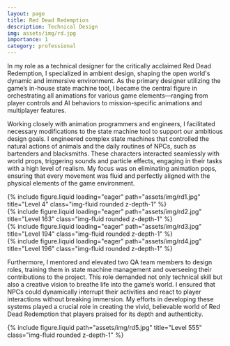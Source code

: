 ```yaml
---
layout: page
title: Red Dead Redemption
description: Technical Design
img: assets/img/rd.jpg
importance: 1
category: professional
---
```


In my role as a technical designer for the critically acclaimed Red Dead Redemption, I specialized in ambient design, shaping the open world's dynamic and immersive environment. As the primary designer utilizing the game’s in-house state machine tool, I became the central figure in orchestrating all animations for various game elements—ranging from player controls and AI behaviors to mission-specific animations and multiplayer features.

Working closely with animation programmers and engineers, I facilitated necessary modifications to the state machine tool to support our ambitious design goals. I engineered complex state machines that controlled the natural actions of animals and the daily routines of NPCs, such as bartenders and blacksmiths. These characters interacted seamlessly with world props, triggering sounds and particle effects, engaging in their tasks with a high level of realism. My focus was on eliminating animation pops, ensuring that every movement was fluid and perfectly aligned with the physical elements of the game environment.

<div class="row">
    <div class="col-sm mt-3 mt-md-0">
        {% include figure.liquid loading="eager" path="assets/img/rd1.jpg" title="Level 4" class="img-fluid rounded z-depth-1" %}
    </div>
    <div class="col-sm mt-3 mt-md-0">
        {% include figure.liquid loading="eager" path="assets/img/rd2.jpg" title="Level 163" class="img-fluid rounded z-depth-1" %}
    </div>
    <div class="col-sm mt-3 mt-md-0">
        {% include figure.liquid loading="eager" path="assets/img/rd3.jpg" title="Level 194" class="img-fluid rounded z-depth-1" %}
    </div>
</div>
<div class="row">
    <div class="col-sm mt-3 mt-md-0">
        {% include figure.liquid loading="eager" path="assets/img/rd4.jpg" title="Level 196" class="img-fluid rounded z-depth-1" %}
    </div>
</div>

Furthermore, I mentored and elevated two QA team members to design roles, training them in state machine management and overseeing their contributions to the project. This role demanded not only technical skill but also a creative vision to breathe life into the game’s world. I ensured that NPCs could dynamically interrupt their activities and react to player interactions without breaking immersion. My efforts in developing these systems played a crucial role in creating the vivid, believable world of Red Dead Redemption that players praised for its depth and authenticity.

<div class="row justify-content-sm-center">
    <div class="col-sm-8 mt-3 mt-md-0">
        {% include figure.liquid path="assets/img/rd5.jpg" title="Level 555" class="img-fluid rounded z-depth-1" %}
    </div>
</div>
